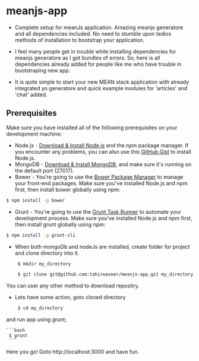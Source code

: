 # meanjs-app
* Complete setup for meanJs application. Amazing meanjs generatore and all dependencies included.
No need to stumble upon tedios methods of installation to bootstrap your application.

* I feel many people get in trouble while installing dependencies for meanjs generatore as I got bundles of errors. So, here is all dependencies already added for people like me who have trouble in bootstraping new app.
* It is quite simple to start your new MEAN stack application with already integrated yo generatore and quick example modules for 'articles' and 'chat' added.

## Prerequisites
Make sure you have installed all of the following prerequisites on your development machine:
* Node.js - [Download & Install Node.js](http://www.nodejs.org/download/) and the npm package manager. If you encounter any problems, you can also use this [GitHub Gist](https://gist.github.com/isaacs/579814) to install Node.js.
* MongoDB - [Download & Install MongoDB](http://www.mongodb.org/downloads), and make sure it's running on the default port (27017).
* Bower - You're going to use the [Bower Package Manager](http://bower.io/) to manage your front-end packages. Make sure you've installed Node.js and npm first, then install bower globally using npm:

```bash
$ npm install -g bower
```

* Grunt - You're going to use the [Grunt Task Runner](http://gruntjs.com/) to automate your development process. Make sure you've installed Node.js and npm first, then install grunt globally using npm:

```bash
$ npm install -g grunt-cli
```
* When both mongoDb and nodeJs are installed, create folder for project and clone directory into it.

   ```bash
	$ mkdir my_directory
   ```

   ```bash
	$ git clone git@github.com:tahirwaseer/meanjs-app.git my_directory
   ```
 You can user any other method to download repositry. 
* Lets have some action, goto cloned directory

	```bash
	 $ cd my_directory
	```
and run app using grunt;

	```bash
	 $ grunt
	 ```
Here you go! Goto http://localhost:3000 and have fun.
